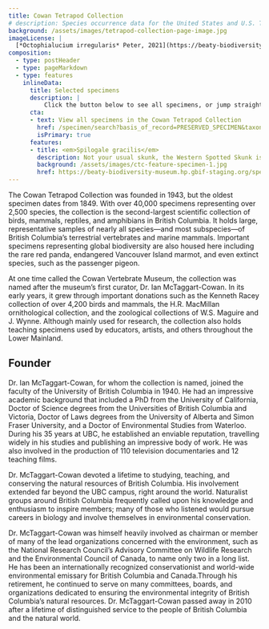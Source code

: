 ```yaml
---
title: Cowan Tetrapod Collection
# description: Species occurrence data for the United States and U.S. Territories.
background: /assets/images/tetrapod-collection-page-image.jpg
imageLicense: |
  [*Octophialucium irregularis* Peter, 2021](https://beaty-biodiversity-museum.hp.gbif-staging.org/specimen/search?entity=2571118608) Collected in United States of America by the Florida Museum of Natural History Invertebrate Zoology licensed under [cc-by-4.4](http://creativecommons.org/licenses/by-nc/4.0/)
composition:
  - type: postHeader
  - type: pageMarkdown
  - type: features
    inlineData:
      title: Selected specimens
      description: |
          Click the button below to see all specimens, or jump straight to some of our favourites by clicking on one of the cards. 
      cta:
      - text: View all specimens in the Cowan Tetrapod Collection
        href: /specimen/search?basis_of_record=PRESERVED_SPECIMEN&taxonKey=43
        isPrimary: true
      features: 
      - title: <em>Spilogale gracilis</em>
        description: Not your usual skunk, the Western Spotted Skunk is BC’s own, occurring nowhere else in Canada. They have the typical black and white colouration like all skunks, a warning to predators that they pack a stinky punch.
        background: /assets/images/ctc-feature-specimen-1.jpg
        href: https://beaty-biodiversity-museum.hp.gbif-staging.org/specimen/search?entity=1291995727
---
```


The Cowan Tetrapod Collection was founded in 1943, but the oldest specimen dates from 1849. With over 40,000 specimens representing over 2,500 species, the collection is the second-largest scientific collection of birds, mammals, reptiles, and amphibians in British Columbia. It holds large, representative samples of nearly all species—and most subspecies—of British Columbia’s terrestrial vertebrates and marine mammals. Important specimens representing global biodiversity are also housed here including the rare red panda, endangered Vancouver Island marmot, and even extinct species, such as the passenger pigeon.

At one time called the Cowan Vertebrate Museum, the collection was named after the museum’s first curator, Dr. Ian McTaggart-Cowan. In its early years, it grew through important donations such as the Kenneth Racey collection of over 4,200 birds and mammals, the H.R. MacMillan ornithological collection, and the zoological collections of W.S. Maguire and J. Wynne. Although mainly used for research, the collection also holds teaching specimens used by educators, artists, and others throughout the Lower Mainland.

## Founder
Dr. Ian McTaggart-Cowan, for whom the collection is named, joined the faculty of the University of British Columbia in 1940. He had an impressive academic background that included a PhD from the University of California, Doctor of Science degrees from the Universities of British Columbia and Victoria, Doctor of Laws degrees from the University of Alberta and Simon Fraser University, and a Doctor of Environmental Studies from Waterloo. During his 35 years at UBC, he established an enviable reputation, travelling widely in his studies and publishing an impressive body of work. He was also involved in the production of 110 television documentaries and 12 teaching films.

Dr. McTaggart-Cowan devoted a lifetime to studying, teaching, and conserving the natural resources of British Columbia. His involvement extended far beyond the UBC campus, right around the world. Naturalist groups around British Columbia frequently called upon his knowledge and enthusiasm to inspire members; many of those who listened would pursue careers in biology and involve themselves in environmental conservation.

Dr. McTaggart-Cowan was himself heavily involved as chairman or member of many of the lead organizations concerned with the environment, such as the National Research Council’s Advisory Committee on Wildlife Research and the Environmental Council of Canada, to name only two in a long list. He has been an internationally recognized conservationist and world-wide environmental emissary for British Columbia and Canada.Through his retirement, he continued to serve on many committees, boards, and organizations dedicated to ensuring the environmental integrity of British Columbia’s natural resources. Dr. McTaggart-Cowan passed away in 2010 after a lifetime of distinguished service to the people of British Columbia and the natural world.
